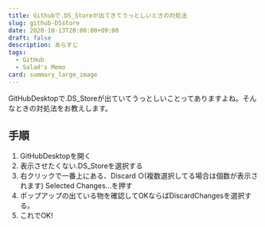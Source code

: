 ```yaml
---
title: Githubで.DS_Storeが出てきてうっとしいときの対処法
slug: github-DSstore
date: 2020-10-13T20:00:00+09:00
draft: false
description: あらすじ
tags:
  - GitHub
  - Salad's Memo
card: summary_large_image
---
```

GitHubDesktopで.DS_Storeが出ていてうっとしいことってありますよね。そんなときの対処法をお教えします。

## 手順

1. GitHubDesktopを開く  
2. 表示させたくない.DS_Storeを選択する  
3. 右クリックで一番上にある、Discard ○(複数選択してる場合は個数が表示されます) Selected Changes...を押す
4. ポップアップの出ている物を確認してOKならばDiscardChangesを選択する。
5. これでOK!